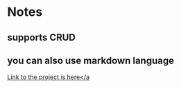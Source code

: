 # Notes

## supports CRUD
## you can also use markdown language 
<a href="https://sanjay-xdr.github.io/Notes/">Link to the project is here</a
